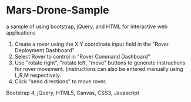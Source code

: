 # Mars-Drone-Sample
a sample of using bootstrap, jQuery, and HTML for interactive web applications

1. Create a rover using the X Y coordinate input field in the "Rover Deployment Dashboard"
2. Select Rover to control in "Rover Command Dashboard"
3. Use "rotate right", "rotate left, "move" buttons to generate instructions for rover movement. (instructions can also be entered manually using L,R,M respectively.
4. Click "send directions" to move rover.


Bootstrap 4, jQuery, HTML5, Canvas, CSS3, Javascript
